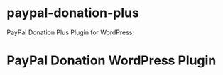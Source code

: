 # paypal-donation-plus
PayPal Donation Plus Plugin for WordPress
# PayPal Donation WordPress Plugin
